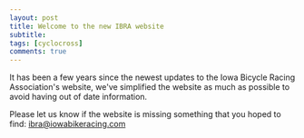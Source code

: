 ```yaml
---
layout: post
title: Welcome to the new IBRA website
subtitle: 
tags: [cyclocross]
comments: true
---
```


It has been a few years since the newest updates to the Iowa Bicycle Racing Association's website, 
we've simplified the website as much as possible to avoid having out of date information.

Please let us know if the website is missing something that you hoped to find:  [ibra@iowabikeracing.com](mailto:ibra@iowabikeracing.com)
